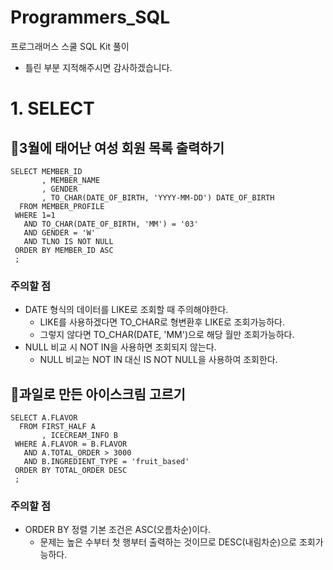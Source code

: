 # Programmers_SQL
프로그래머스 스쿨 SQL Kit 풀이
* 틀린 부분 지적해주시면 감사하겠습니다.

# 1. SELECT

## 🧩3월에 태어난 여성 회원 목록 출력하기

```
SELECT MEMBER_ID
       , MEMBER_NAME
       , GENDER
       , TO_CHAR(DATE_OF_BIRTH, 'YYYY-MM-DD') DATE_OF_BIRTH
  FROM MEMBER_PROFILE 
 WHERE 1=1
   AND TO_CHAR(DATE_OF_BIRTH, 'MM') = '03'
   AND GENDER = 'W'
   AND TLNO IS NOT NULL
 ORDER BY MEMBER_ID ASC
 ;
```
### 주의할 점
* DATE 형식의 데이터를 LIKE로 조회할 때 주의해야한다.
  *  LIKE를 사용하겠다면 TO_CHAR로 형변환후 LIKE로 조회가능하다.
  *  그렇지 않다면 TO_CHAR(DATE, 'MM')으로 해당 월만 조회가능하다.
* NULL 비교 시 NOT IN을 사용하면 조회되지 않는다.
  * NULL 비교는 NOT IN 대신 IS NOT NULL을 사용하여 조회한다.


## 🧩과일로 만든 아이스크림 고르기

```
SELECT A.FLAVOR
  FROM FIRST_HALF A
       , ICECREAM_INFO B
 WHERE A.FLAVOR = B.FLAVOR
   AND A.TOTAL_ORDER > 3000
   AND B.INGREDIENT_TYPE = 'fruit_based'
 ORDER BY TOTAL_ORDER DESC
 ;
```
### 주의할 점
* ORDER BY 정렬 기본 조건은 ASC(오름차순)이다.
  *  문제는 높은 수부터 첫 행부터 출력하는 것이므로 DESC(내림차순)으로 조회가능하다.
